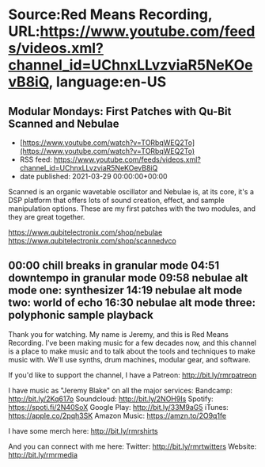 # Source:Red Means Recording, URL:https://www.youtube.com/feeds/videos.xml?channel_id=UChnxLLvzviaR5NeKOevB8iQ, language:en-US

## Modular Mondays: First Patches with Qu-Bit Scanned and Nebulae
 - [https://www.youtube.com/watch?v=TORbqWEQ2To](https://www.youtube.com/watch?v=TORbqWEQ2To)
 - RSS feed: https://www.youtube.com/feeds/videos.xml?channel_id=UChnxLLvzviaR5NeKOevB8iQ
 - date published: 2021-03-29 00:00:00+00:00

Scanned is an organic wavetable oscillator and Nebulae is, at its core, it's a DSP platform that offers lots of sound creation, effect, and sample manipulation options. These are my first patches with the two modules, and they are great together.

https://www.qubitelectronix.com/shop/nebulae
https://www.qubitelectronix.com/shop/scannedvco

00:00 chill breaks in granular mode
04:51 downtempo in granular mode
09:58 nebulae alt mode one: synthesizer
14:19 nebulae alt mode two: world of echo
16:30 nebulae alt mode three: polyphonic sample playback
------------------------------------
Thank you for watching. My name is Jeremy, and this is Red Means Recording. I've been making music for a few decades now, and this channel is a place to make music and to talk about the tools and techniques to make music with. We'll use synths, drum machines, modular gear, and software. 

If you'd like to support the channel, I have a Patreon:  http://bit.ly/rmrpatreon

I have music as "Jeremy Blake" on all the major services: 
Bandcamp: http://bit.ly/2Kq617o
Soundcloud: http://bit.ly/2NOH9Is
Spotify: https://spoti.fi/2N40SoX
Google Play: http://bit.ly/33M9aG5
iTunes: https://apple.co/2pqh3SK
Amazon Music: https://amzn.to/2O9q1fe

I have some merch here: http://bit.ly/rmrshirts

And you can connect with me here: 
Twitter: http://bit.ly/rmrtwitters
Website: http://bit.ly/rmrmedia

